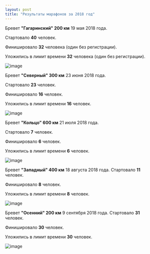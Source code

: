 ```yaml
---
layout: post
title: "Результаты марафонов за 2018 год"
---
```


Бревет **"Гагаринский" 200 км** 19 мая 2018 года.

Стартовало **40** человек.

Финишировало **32** человека (один без регистрации).

Уложились в лимит времени **32** человека (один без регистрации).

![image](http://brevet18.ru/images/itog.png)

Бревет **"Северный" 300 км** 23 июня 2018 года.

Стартовало **23** человек.

Финишировало **16** человек.

Уложились в лимит времени **16** человек.

![image](http://brevet18.ru/images/itog3.png)

Бревет **"Кольцо" 600 км** 21 июля 2018 года.

Стартовало **7** человек.

Финишировало **6** человек.

Уложились в лимит времени **6** человек.

![image](http://brevet18.ru/images/itog2.png)

Бревет **"Западный" 400 км** 18 августа 2018 года.
Стартовало **11** человек.

Финишировало **8** человек.

Уложились в лимит времени **8** человек.

![image](http://brevet18.ru/images/itog4.png)

Бревет **"Осенний" 200 км** 9 сентября 2018 года.
Стартовало **31** человек.

Финишировало **30** человек.

Уложились в лимит времени **30** человек.

![image](http://brevet18.ru/images/itog5.jpg)

